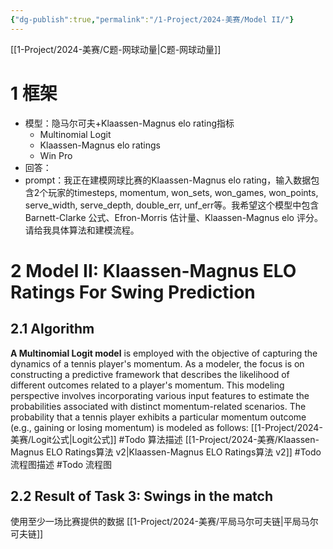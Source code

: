 ```yaml
---
{"dg-publish":true,"permalink":"/1-Project/2024-美赛/Model II/"}
---
```


[[1-Project/2024-美赛/C题-网球动量\|C题-网球动量]]
# 1 框架
- 模型：隐马尔可夫+Klaassen-Magnus elo rating指标
	- Multinomial Logit
	- Klaassen-Magnus elo ratings
	- Win Pro
- 回答：
- prompt：我正在建模网球比赛的Klaassen-Magnus elo rating，输入数据包含2个玩家的timesteps, momentum, won_sets, won_games, won_points, serve_width, serve_depth, double_err, unf_err等。我希望这个模型中包含Barnett-Clarke 公式、Efron-Morris 估计量、Klaassen-Magnus elo 评分。请给我具体算法和建模流程。
# 2 Model II: Klaassen-Magnus ELO Ratings For Swing Prediction
## 2.1 Algorithm
**A Multinomial Logit model** is employed with the objective of capturing the dynamics of a tennis player's momentum. As a modeler, the focus is on constructing a predictive framework that describes the likelihood of different outcomes related to a player's momentum. This modeling perspective involves incorporating various input features to estimate the probabilities associated with distinct momentum-related scenarios.
The probability that a tennis player exhibits a particular momentum outcome (e.g., gaining or losing momentum) is modeled as follows:
[[1-Project/2024-美赛/Logit公式\|Logit公式]]
#Todo 算法描述
[[1-Project/2024-美赛/Klaassen-Magnus ELO Ratings算法 v2\|Klaassen-Magnus ELO Ratings算法 v2]]
#Todo 流程图描述
#Todo 流程图
## 2.2 Result of Task 3: Swings in the match
使用至少一场比赛提供的数据
[[1-Project/2024-美赛/平局马尔可夫链\|平局马尔可夫链]]